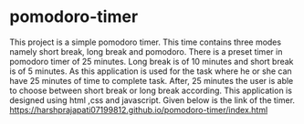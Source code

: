 # pomodoro-timer
This project is a simple pomodoro timer.  This time contains three modes namely short break, long break and pomodoro. There is a preset timer in pomodoro timer of 25 minutes. Long break is of 10 minutes and short break is of 5 minutes.
 As this application is used for the task where he or she can have 25 minutes of time to complete task. After, 25 minutes the user is able to choose between short break or long break according. This application is designed using html ,css and javascript. 
 Given below is the link of the timer.
https://harshprajapati07199812.github.io/pomodoro-timer/index.html
